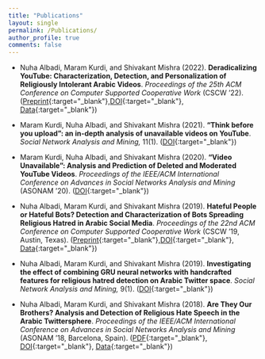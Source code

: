 ```yaml
---
title: "Publications"
layout: single
permalink: /Publications/
author_profile: true
comments: false
---
```


- Nuha Albadi, Maram Kurdi, and Shivakant Mishra (2022). **Deradicalizing YouTube: Characterization, Detection, and Personalization of Religiously Intolerant Arabic Videos**. *Proceedings of the 25th ACM Conference on Computer Supported Cooperative Work* (CSCW ’22). ([Preprint](https://arxiv.org/abs/2207.00111){:target="_blank"},[DOI]( https://doi.org/10.1145/3555618){:target="_blank"}, [Data](https://osf.io/cf9w8/?view_only=aa81f43ff28c4faaa7514ccccc6a386c){:target="_blank"})

- Maram Kurdi, Nuha Albadi, and Shivakant Mishra (2021). **“Think before you upload”: an in-depth analysis of unavailable videos on YouTube**. *Social Network Analysis and Mining,* 11(1). ([DOI](https://doi.org/10.1007/s13278-021-00755-x){:target="_blank"})

- Maram Kurdi, Nuha Albadi, and Shivakant Mishra (2020). **“Video Unavailable”: Analysis and Prediction of Deleted and Moderated YouTube Videos**. *Proceedings of the IEEE/ACM International Conference on Advances in Social Networks Analysis and Mining* (ASONAM ’20). ([DOI](https://doi.org/10.1109/ASONAM49781.2020.9381310){:target="_blank"})

- Nuha Albadi, Maram Kurdi, and Shivakant Mishra (2019). **Hateful People or Hateful Bots? Detection and Characterization of Bots Spreading Religious Hatred in Arabic Social Media**. *Proceedings of the 22nd ACM Conference on Computer Supported Cooperative Work* (CSCW ’19, Austin, Texas). ([Preprint](https://arxiv.org/abs/1908.00153){:target="_blank"},[DOI](https://doi.org/10.1145/3359163){:target="_blank"}, [Data](https://github.com/nuhaalbadi/ArabicBots){:target="_blank"})

- Nuha Albadi, Maram Kurdi, and Shivakant Mishra (2019). **Investigating the effect of combining GRU neural networks with handcrafted features for religious hatred detection on Arabic Twitter space**. *Social Network Analysis and Mining,* 9(1). ([DOI](https://doi.org/10.1007/s13278-019-0587-5){:target="_blank"})

- Nuha Albadi, Maram Kurdi, and Shivakant Mishra (2018). **Are They Our Brothers? Analysis and Detection of Religious Hate Speech in the Arabic Twittersphere**. *Proceedings of the IEEE/ACM International Conference on Advances in Social Networks Analysis and Mining* (ASONAM ’18, Barcelona, Spain). ([PDF](/assets/papers/AreThey.pdf){:target="_blank"}, [DOI](https://doi.org/10.1109/asonam.2018.8508247){:target="_blank"}, [Data](https://github.com/nuhaalbadi/Arabic_hatespeech){:target="_blank"})
